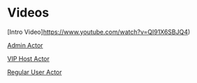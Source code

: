 # Videos

[Intro Video]https://www.youtube.com/watch?v=QI91X6SBJQ4)

[Admin Actor](https://www.youtube.com/watch?v=3bADhtJKFAc)

[VIP Host Actor](https://www.youtube.com/watch?v=KOPooTDIwrs)

[Regular User Actor](https://www.youtube.com/watch?v=Og3qVBrHfbA&t=416s)
